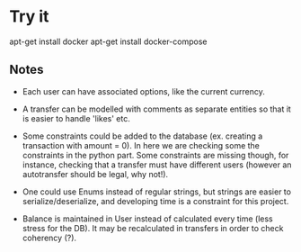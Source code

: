 # Try it

apt-get install docker
apt-get install docker-compose



## Notes  
* Each user can have associated options, like the current currency.

* A transfer can be modelled with comments as separate entities so that 
it is easier to handle 'likes' etc.

* Some constraints could be added to the database (ex. creating a 
transaction with amount = 0). In here we are checking some the constraints
in the python part. Some constraints are missing though, for instance, 
checking that a transfer must have different users (however an autotransfer should 
be legal, why not!).

* One could use Enums instead of regular strings, but strings are easier to serialize/deserialize,
and developing time is a constraint for this project.

* Balance is maintained in User instead of calculated every time (less stress for the DB). It may be
recalculated in transfers in order to check coherency (?).
